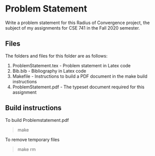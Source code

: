 # Problem Statement

Write a problem statement for this Radius of Convergence project, the subject of
my assignments for CSE 741 in the Fall 2020 semester.

## Files

The folders and files for this folder are as follows:

1. ProblemStatement.tex - Problem statement in Latex code
2. Bib.bib - Bibliography in Latex code
3. Makefile - Instructions to build a PDF document in the make build instructions
4. ProblemStatement.pdf - The typeset document required for this assignment

## Build instructions

To build Problemstatement.pdf

> make

To remove temporary files

> make rm
